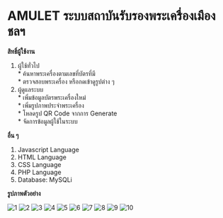 # AMULET ระบบสถาบันรับรองพระเครื่องเมืองชลฯ

**สิทธิ์ผู้ใช้งาน**  
  1. ผู้ใช้ทั่วไป  
    * ค้นหาพระเครื่องตามเลขที่บัตรที่มี  
    * ตรวจสอบพระเครื่อง หรือกดเข้าดูรูปต่าง ๆ  
  2. ผู้ดูแลระบบ  
    * เพิ่มข้อมูลบัตรพระเครื่องใหม่  
    * เพิ่มรูปภาพประจำพระเครื่อง  
    * โหลดรูป QR Code จากการ Generate  
    * จัดการข้อมูลผู้ใช้ในระบบ 

**อื่น ๆ**
  1. Javascript Language
  2. HTML Language
  3. CSS Language
  4. PHP Language
  5. Database: MySQLi

**รูปภาพตัวอย่าง**

![1](https://github.com/ENOMBAN/MY_PROJECT/blob/main/TOTAL/AMULET/image/1.png)
![2](https://github.com/ENOMBAN/MY_PROJECT/blob/main/TOTAL/AMULET/image/2.png)
![3](https://github.com/ENOMBAN/MY_PROJECT/blob/main/TOTAL/AMULET/image/3.png)
![4](https://github.com/ENOMBAN/MY_PROJECT/blob/main/TOTAL/AMULET/image/4.png)
![5](https://github.com/ENOMBAN/MY_PROJECT/blob/main/TOTAL/AMULET/image/5.png)
![6](https://github.com/ENOMBAN/MY_PROJECT/blob/main/TOTAL/AMULET/image/6.png)
![7](https://github.com/ENOMBAN/MY_PROJECT/blob/main/TOTAL/AMULET/image/7.png)
![8](https://github.com/ENOMBAN/MY_PROJECT/blob/main/TOTAL/AMULET/image/8.png)
![9](https://github.com/ENOMBAN/MY_PROJECT/blob/main/TOTAL/AMULET/image/9.png)
![10](https://github.com/ENOMBAN/MY_PROJECT/blob/main/TOTAL/AMULET/image/10.png)


